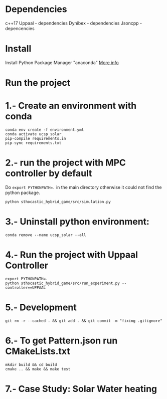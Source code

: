 # Dependencies

c++17
Uppaal - dependencies
Dynibex - dependencies
Jsoncpp - depencencies

# Install

Install Python Package Manager "anaconda"
[More info](https://www.digitalocean.com/community/tutorials/how-to-install-anaconda-on-ubuntu-18-04-quickstart)

# Run the project

# 1.- Create an environment with conda

    conda env create -f environment.yml
    conda activate ucsp_solar
    pip-compile requirements.in
    pip-sync requirements.txt

# 2.- run the project with MPC controller by default

Do `export PYTHONPATH=.` in the main directory otherwise it could not find the python package.

    python sthocastic_hybrid_game/src/simulation.py

# 3.- Uninstall python environment:

    conda remove --name ucsp_solar --all

# 4.- Run the project with Uppaal Controller

    export PYTHONPATH=.
    python sthocastic_hybrid_game/src/run_experiment.py --controller==UPPAAL

# 5.- Development

    git rm -r --cached . && git add . && git commit -m "fixing .gitignore"

# 6.- To get Pattern.json run CMakeLists.txt

    mkdir build && cd build
    cmake .. && make && make test



# 7.- Case Study: Solar Water heating

    